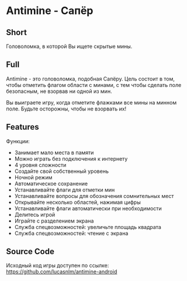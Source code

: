 # Antimine - Сапёр

## Short

Головоломка, в которой Вы ищете скрытые мины.

## Full

Antimine - это головоломка, подобная Сапёру. Цель состоит в том, чтобы отметить флагом области с минами, с тем чтобы сделать поле безопасным, не взорвав ни одной из мин.

Вы выиграете игру, когда отметите флажками все мины на минном поле. Будьте осторожны, чтобы не взорвать их!

## Features

Функции:

- Занимает мало места в памяти
- Можно играть без подключения к интернету
- 4 уровня сложности
- Создайте свой собственный уровень
- Ночной режим
- Автоматическое сохранение
- Устанавливайте флаги для отметки мин
- Устанавливайте вопросы для обозначения сомнительных мест
- Открывайте несколько областей, нажимая цифры
- Устанавливайте флаги автоматически при необходимости
- Делитесь игрой
- Играйте с разделением экрана
- Служба спецвозможностей: увеличьте площадь квадрата
- Служба спецвозможностей: чтение с экрана

## Source Code

Исходный код игры доступен по ссылке: https://github.com/lucasnlm/antimine-android
